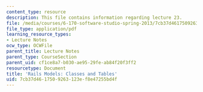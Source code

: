 ```yaml
---
content_type: resource
description: This file contains information regarding lecture 23.
file: /media/courses/6-170-software-studio-spring-2013/7cb37d4617509263123ef8e47255bd4f_MIT6_170S13_23-rails-model.pdf
file_type: application/pdf
learning_resource_types:
- Lecture Notes
ocw_type: OCWFile
parent_title: Lecture Notes
parent_type: CourseSection
parent_uid: cf1ce8a7-b030-ae95-29fe-ab84f20f3ff2
resourcetype: Document
title: 'Rails Models: Classes and Tables'
uid: 7cb37d46-1750-9263-123e-f8e47255bd4f
---
```

